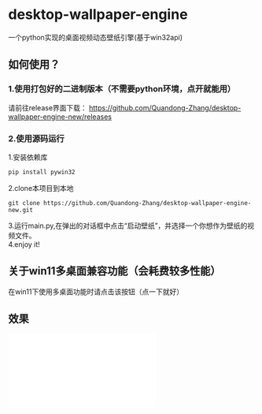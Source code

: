 # desktop-wallpaper-engine
一个python实现的桌面视频动态壁纸引擎(基于win32api)
## 如何使用？
### 1.使用打包好的二进制版本（不需要python环境，点开就能用）
请前往release界面下载： https://github.com/Quandong-Zhang/desktop-wallpaper-engine-new/releases  
### 2.使用源码运行
1.安装依赖库  
```python
pip install pywin32
```
2.clone本项目到本地 
```
git clone https://github.com/Quandong-Zhang/desktop-wallpaper-engine-new.git
```
3.运行main.py,在弹出的对话框中点击“启动壁纸”，并选择一个你想作为壁纸的视频文件。  
4.enjoy it!

## 关于win11多桌面兼容功能（会耗费较多性能）  
在win11下使用多桌面功能时请点击该按钮（点一下就好）

## 效果
<iframe src="//player.bilibili.com/player.html?aid=980357603&bvid=BV1z44y1P725&cid=565459499&page=1" scrolling="no" border="0" frameborder="no" framespacing="0" allowfullscreen="true"> </iframe>
